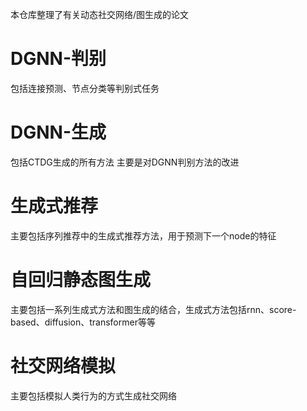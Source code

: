 本仓库整理了有关动态社交网络/图生成的论文

# DGNN-判别
包括连接预测、节点分类等判别式任务

# DGNN-生成
包括CTDG生成的所有方法
主要是对DGNN判别方法的改进

# 生成式推荐
主要包括序列推荐中的生成式推荐方法，用于预测下一个node的特征

# 自回归静态图生成
主要包括一系列生成式方法和图生成的结合，生成式方法包括rnn、score-based、diffusion、transformer等等

# 社交网络模拟
主要包括模拟人类行为的方式生成社交网络